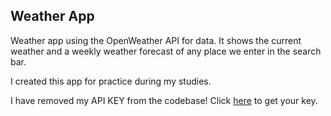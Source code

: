 ## Weather App
Weather app using the OpenWeather API for data. It shows the current weather and a weekly weather forecast of any place we enter in the search bar. 

I created this app for practice during my studies.

I have removed my API KEY from the codebase! Click [here](https://openweathermap.org/api) to get your key.

